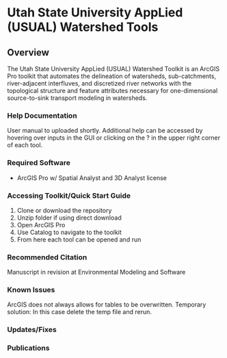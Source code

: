 # Utah State University AppLied (USUAL) Watershed Tools

## Overview
The Utah State University AppLied (USUAL) Watershed Toolkit is an ArcGIS Pro toolkit that automates the delineation of watersheds, sub-catchments, river-adjacent interfluves, and discretized river networks with the topological structure and feature attributes necessary for one-dimensional source-to-sink transport modeling in watersheds. 

### Help Documentation
User manual to uploaded shortly. Additional help can be accessed by hovering over inputs in the GUI or clicking on the ? in the upper right corner of each tool. 

### Required Software

- ArcGIS Pro w/ Spatial Analyst and 3D Analyst license

### Accessing Toolkit/Quick Start Guide

1) Clone or download the repository
2) Unzip folder if using direct download
3) Open ArcGIS Pro
4) Use Catalog to navigate to the toolkit
5) From here each tool can be opened and run

### Recommended Citation
Manuscript in revision at Environmental Modeling and Software 

### Known Issues
ArcGIS does not always allows for tables to be overwritten. Temporary solution: In this case delete the temp file and rerun. 

### Updates/Fixes


### Publications
